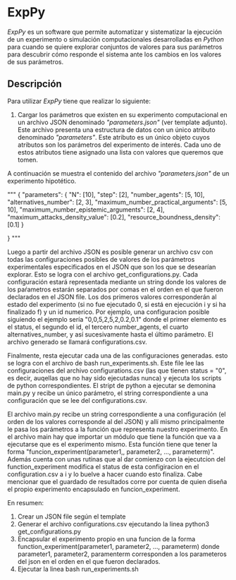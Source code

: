 # ExpPy

*ExpPy* es un software que permite automatizar y sistematizar la ejecución de un experimento o simulación computacionales desarrolladas en *Python* para cuando se quiere explorar conjuntos de valores para sus parámetros para descubrir cómo responde el sistema ante los cambios en los valores de sus parámetros.

## Descripción

Para utilizar *ExpPy* tiene que realizar lo siguiente:

1. Cargar los parámetros que existen en su experimento computacional en un archivo JSON denominado *"parameters.json"* (ver template adjunto). Este archivo presenta una estructura de datos con un único atributo denominado *"parameters"*. Este atributo es un único objeto cuyos atributos son los parámetros del experimento de interés. Cada uno de estos atributos tiene asignado una lista con valores que queremos que tomen.

A continuación se muestra el contenido del archivo *"parameters.json"* de un experimento hipotético.

"""
{
    "parameters": {
        "N": [10],
        "step": [2],
        "number_agents": [5, 10],
        "alternatives_number": [2, 3],
        "maximum_number_practical_arguments": [5, 10],
        "maximum_number_epistemic_arguments": [2, 4],
        "maximum_attacks_density_value": [0.2],
        "resource_boundness_density": [0.1]
    }

}
"""

Luego a partir del archivo JSON es posible generar un archivo csv con todas las configuraciones posibles de valores de los parámetros experimentales
especificados en el JSON que son los que se desearían explorar. Esto se logra con el archivo get_configurations.py. Cada configuración estará representada mediante un string donde los valores de los paŕametros estarán separados por comas en el orden en el que fueron declarados en el JSON file. Los dos primeros valores corresponderán al estado del experimento (si no fue ejecutado 0, si está en ejecución i y si ha finalizado f) y un id numerico. Por ejemplo, una configuracion posible siguiendo el ejemplo sería "0,0,5,2,5,2,0.2,0.1" donde el primer elemento es el status, el segundo el id, el tercero number_agents, el cuarto alternatives_number, y así sucesivamente hasta el último parámetro. El archivo generado se llamará configurations.csv.

Finalmente, resta ejecutar cada una de las configuraciones generadas. esto se logra con el archivo de bash run_experiments.sh. Este file lee las configuraciones del archivo configurations.csv (las que tienen status = "0", es decir, auqellas que no hay sido ejecutadas nunca) y ejecuta los scripts de python correspondientes. El stript de python a ejecutar se demonina main.py y recibe un único parámetro, el string correspondiente a una configuración que se lee del configurations.csv.

El archivo main.py recibe un string correspondiente a una configuración (el orden de los valores corresponde al del JSON) y allí mismo principalmente le pasa los parámetros a la función que representa nuestro experimento. En el archivo main hay que importar un módulo que tiene la función que va a ejecutarse que es el experimento mismo. Esta función tiene que tener la forma "funcion_experiment(parameter1,, parameter2, ..., parameterm)". Además cuenta con unas rutinas que al dar comienzo con la ejecutcion del function_experiment modifica el status de esta configiracion en el configuration.csv a i y lo buelve a hacer cuando esto finaliza. Cabe mencionar que el guardado de resultados corre por cuenta de quien diseña el propio experimento encapsulado en funcion_experiment.


En resumen:
1. Crear un JSON file según el template
2. Generar el archivo configurations.csv ejecutando la linea python3 get_configurations.py
3. Encapsular el experimento propio en una funcion de la forma function_experiment(parameter1, parameter2, ..., parameterm) donde parameter1, parameter2, paramenterm corresponden a los parameteros del json en el orden en el que fueron declarados.
4. Ejecutar la linea bash run_experiments.sh


